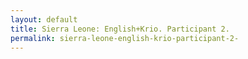 ```yaml
---
layout: default
title: Sierra Leone: English+Krio. Participant 2.
permalink: sierra-leone-english-krio-participant-2-
---
```

<!-- Add an essay or interpretive material below this line,
using HTML or markdown.  Do not modify this file above this line -->
